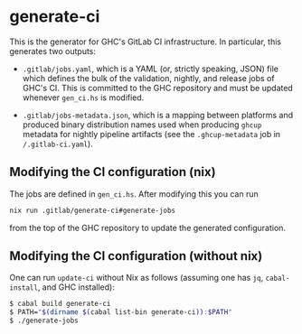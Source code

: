 # generate-ci

This is the generator for GHC's GitLab CI infrastructure. In particular, this
generates two outputs:

 * `.gitlab/jobs.yaml`, which is a YAML (or, strictly speaking, JSON)
   file which defines the bulk of the validation, nightly, and release jobs of
   GHC's CI. This is committed to the GHC repository and must be updated
   whenever `gen_ci.hs` is modified.

 * `.gitlab/jobs-metadata.json`, which is a mapping between platforms and
   produced binary distribution names used when producing `ghcup` metadata
   for nightly pipeline artifacts (see the `.ghcup-metadata` job in
   `/.gitlab-ci.yaml`).


## Modifying the CI configuration (nix)

The jobs are defined in `gen_ci.hs`. After modifying this you can run
```sh
nix run .gitlab/generate-ci#generate-jobs
```
from the top of the GHC repository to update the generated configuration.


## Modifying the CI configuration (without nix)

One can run `update-ci` without Nix as follows (assuming one has `jq`,
`cabal-install`, and GHC installed):
```sh
$ cabal build generate-ci
$ PATH="$(dirname $(cabal list-bin generate-ci)):$PATH"
$ ./generate-jobs
```
